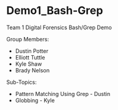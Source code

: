 # Demo1_Bash-Grep
Team 1 Digital Forensics Bash/Grep Demo


Group Members:
* Dustin Potter
* Elliott Tuttle
* Kyle Shaw
* Brady Nelson

Sub-Topics:
* Pattern Matching Using Grep - Dustin
* Globbing - Kyle







